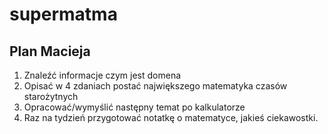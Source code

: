 # supermatma
## Plan Macieja
1. Znaleźć informacje czym jest domena
2. Opisać w 4 zdaniach postać największego matematyka czasów starożytnych
3. Opracować/wymyślić następny temat po kalkulatorze
4. Raz na tydzień przygotować notatkę o matematyce, jakieś ciekawostki.
